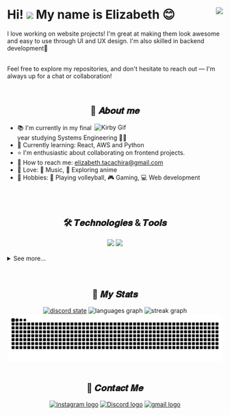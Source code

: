 

<h1 align="left">Hi! <img src="https://media.tenor.com/QTc7sR9KDNYAAAAi/cherry-hi.gif" width="40"/> My name is Elizabeth 😊<img align="right" src="https://visitor-badge.laobi.icu/badge?page_id=EllieT7.EllieT7&"  /></h1>

I love working on website projects! I'm great at making them look awesome and easy to use through UI and UX design. I'm also skilled in backend development💞

<p>
<br>
Feel free to explore my repositories, and don't hesitate to reach out — I'm always up for a chat or collaboration!
</p>

<br>

<h2 align="center"> 🎀 𝑨𝒃𝒐𝒖𝒕 𝒎𝒆</h2>

<img align="right" src="https://i.pinimg.com/originals/3a/e7/92/3ae792706e97941696b70b4763bd2963.gif" alt="Kirby Gif" width="300">

- 📚 I'm currently in my final year studying Systems Engineering 🐱‍💻
- 🌱 Currently learning: React, AWS and Python
- ⭐ I'm enthusiastic about collaborating on frontend projects.
- 💌 How to reach me: elizabeth.tacachira@gmail.com
- 💚 Love: 🎵 Music, 🍜 Exploring anime
- 🎈 Hobbies: 🏐 Playing volleyball, 🎮 Gaming, 💻 Web development




<br>
<br>

<h2 align="center"> 🛠 𝑻𝒆𝒄𝒉𝒏𝒐𝒍𝒐𝒈𝒊𝒆𝒔 & 𝑻𝒐𝒐𝒍𝒔 </h2>

<div align="center">
    <img src="https://skillicons.dev/icons?i=angular,html,css,figma,nodejs,docker,java,kotlin,spring,javascript,postgres,wordpress" />
    <img src="https://skillicons.dev/icons?i=cpp,typescript,flutter,dart,mysql,nginx,bootstrap" /><br>
</div>

<br>

<details>
<summary>See more...</summary>
 
```javascript
const nao = {
    pronouns: "She" | "Her",
    code: ["Javascript", "Java", "Kotlin", "C++", "Typescript"],
    askMeAbout: ["web dev", "tech", "design", "music", "anime"],
    technologies: {
        frontend: {
            framework: ["Angular"],
            uiLibraries: ["Material", "PrimeNG"],
            css: ["Bootstrap", "PrimeFlex"],
            markup: ["HTML5"],
        },
        backEnd: {
            js: ["Node"],
            java_kotlin: ["Spring Boot"]
        },
        mobileApp: {
            native: ["Android Development"],
            crossPlatform: ["Dart", "Flutter"]
        },
        devOps: ["Docker🐳", "Nginx"],
        databases: ["PostgreSQL", "MySql", "sqlite"],
        misc: ["Figma", "WordPress"],
    },
    architecture: ["Microservices Architecture", "Single page applications"],
};
```

</details>

<br>
<br>

<h2 align="center">🔮 𝑴𝒚 𝑺𝒕𝒂𝒕𝒔</h2>
<div align="center">
  <a href="https://discord.com/users/537057842033852427"><img src="https://lanyard.kyrie25.me/api/537057842033852427" height="150" alt="discord state" /></a>
  <img src="https://github-readme-stats.vercel.app/api/top-langs?username=EllieT7&locale=en&hide_title=false&layout=compact&card_width=320&langs_count=8&theme=dracula&hide_border=false" height="150" alt="languages graph"  />
  <img src="https://streak-stats.demolab.com?user=EllieT7&locale=en&mode=daily&theme=dracula&hide_border=false&border_radius=5&order=3" height="150" alt="streak graph"  />
</div>
<div align="center">
<img src="https://raw.githubusercontent.com/EllieT7/EllieT7/output/snake.svg" alt="Snake animation" />
</div>

<br>

<h2 align="center">💌 𝑪𝒐𝒏𝒕𝒂𝒄𝒕 𝑴𝒆</h2>
<div align="center">
  <a href="https://www.instagram.com/elliet7_" target="_blank"><img src="https://img.shields.io/static/v1?message=Instagram&logo=instagram&label=&color=E4405F&logoColor=white&labelColor=&style=for-the-badge" height="25" alt="instagram logo"  /></a>
  <a href="https://discord.com/users/537057842033852427" target="_blank"><img src="https://img.shields.io/static/v1?message=Discord&logo=discord&label=&color=5865F2&logoColor=white&labelColor=&style=for-the-badge" height="25" alt="Discord logo"  /></a>
  <a href="mailto:elizabeth.tacachira@gmail.com" target="_blank"><img src="https://img.shields.io/static/v1?message=Gmail&logo=gmail&label=&color=D14836&logoColor=white&labelColor=&style=for-the-badge" height="25" alt="gmail logo" /></a>
</div>
